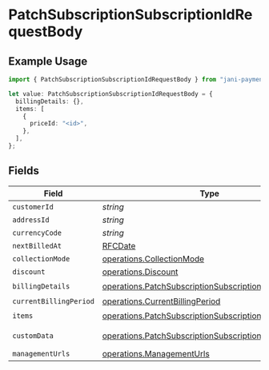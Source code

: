 # PatchSubscriptionSubscriptionIdRequestBody

## Example Usage

```typescript
import { PatchSubscriptionSubscriptionIdRequestBody } from "jani-payments/models/operations";

let value: PatchSubscriptionSubscriptionIdRequestBody = {
  billingDetails: {},
  items: [
    {
      priceId: "<id>",
    },
  ],
};
```

## Fields

| Field                                                                                                                                | Type                                                                                                                                 | Required                                                                                                                             | Description                                                                                                                          |
| ------------------------------------------------------------------------------------------------------------------------------------ | ------------------------------------------------------------------------------------------------------------------------------------ | ------------------------------------------------------------------------------------------------------------------------------------ | ------------------------------------------------------------------------------------------------------------------------------------ |
| `customerId`                                                                                                                         | *string*                                                                                                                             | :heavy_minus_sign:                                                                                                                   | N/A                                                                                                                                  |
| `addressId`                                                                                                                          | *string*                                                                                                                             | :heavy_minus_sign:                                                                                                                   | N/A                                                                                                                                  |
| `currencyCode`                                                                                                                       | *string*                                                                                                                             | :heavy_minus_sign:                                                                                                                   | N/A                                                                                                                                  |
| `nextBilledAt`                                                                                                                       | [RFCDate](../../types/rfcdate.md)                                                                                                    | :heavy_minus_sign:                                                                                                                   | N/A                                                                                                                                  |
| `collectionMode`                                                                                                                     | [operations.CollectionMode](../../models/operations/collectionmode.md)                                                               | :heavy_minus_sign:                                                                                                                   | N/A                                                                                                                                  |
| `discount`                                                                                                                           | [operations.Discount](../../models/operations/discount.md)                                                                           | :heavy_minus_sign:                                                                                                                   | N/A                                                                                                                                  |
| `billingDetails`                                                                                                                     | [operations.PatchSubscriptionSubscriptionIdBillingDetails](../../models/operations/patchsubscriptionsubscriptionidbillingdetails.md) | :heavy_check_mark:                                                                                                                   | N/A                                                                                                                                  |
| `currentBillingPeriod`                                                                                                               | [operations.CurrentBillingPeriod](../../models/operations/currentbillingperiod.md)                                                   | :heavy_minus_sign:                                                                                                                   | N/A                                                                                                                                  |
| `items`                                                                                                                              | [operations.PatchSubscriptionSubscriptionIdItems](../../models/operations/patchsubscriptionsubscriptioniditems.md)[]                 | :heavy_check_mark:                                                                                                                   | N/A                                                                                                                                  |
| `customData`                                                                                                                         | [operations.PatchSubscriptionSubscriptionIdCustomData](../../models/operations/patchsubscriptionsubscriptionidcustomdata.md)         | :heavy_minus_sign:                                                                                                                   | Any valid JSON value                                                                                                                 |
| `managementUrls`                                                                                                                     | [operations.ManagementUrls](../../models/operations/managementurls.md)                                                               | :heavy_minus_sign:                                                                                                                   | N/A                                                                                                                                  |